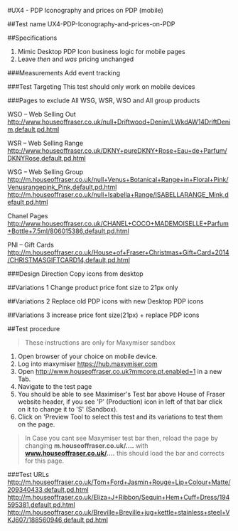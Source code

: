 #UX4 - PDP Iconography and prices on PDP (mobile)

##Test name
UX4-PDP-Iconography-and-prices-on-PDP

##Specifications
1. Mimic Desktop PDP Icon business logic for mobile pages
2. Leave *then* and *was* pricing unchanged

###Measurements
Add event tracking

###Test Targeting
This test should only work on mobile devices

###Pages to exclude
All WSG, WSR, WSO and All group products

WSO – Web Selling Out
http://www.houseoffraser.co.uk/null+Driftwood+Denim/LWkdAW14DriftDenim,default,pd.html

WSR – Web Selling Range
http://www.houseoffraser.co.uk/DKNY+pureDKNY+Rose+Eau+de+Parfum/DKNYRose,default,pd.html

WSG – Web Selling Group
http://m.houseoffraser.co.uk/null+Venus+Botanical+Range+in+Floral+Pink/Venusrangepink_Pink,default,pd.html
http://m.houseoffraser.co.uk/null+Isabella+Range/ISABELLARANGE_Mink,default,pd.html

Chanel Pages
http://www.houseoffraser.co.uk/CHANEL+COCO+MADEMOISELLE+Parfum+Bottle+7.5ml/806015386,default,pd.html

PNI – Gift Cards
http://m.houseoffraser.co.uk/House+of+Fraser+Christmas+Gift+Card+2014/CHRISTMASGIFTCARD14,default,pd.html

###Design Direction
Copy icons from desktop

##Variations 1
Change product price font size to 21px only

##Variations 2
Replace old PDP icons with new Desktop PDP icons

##Variations 3
increase price font size(21px) + replace PDP icons

##Test procedure
> These instructions are only for Maxymiser sandbox

1. Open browser of your choice on mobile device.
2. Log into maxymiser https://hub.maxymiser.com
3. Open http://www.houseoffraser.co.uk?mmcore.pt.enabled=1 in a new Tab.
4. Navigate to the test page
5. You should be able to see Maximiser's Test bar above House of Fraser website header, if you see 'P' (Production) icon in left of that bar click on it to change it to 'S' (Sandbox).
6. Click on 'Preview Tool to select this test and its variations to test them on the page.

> In Case you cant see Maxymiser test bar then, reload the page by changing **m.houseoffraser.co.uk/....** with **www.houseoffraser.co.uk/....** this should load the bar and corrects for this page.

###Test URLs
http://m.houseoffraser.co.uk/Tom+Ford+Jasmin+Rouge+Lip+Colour+Matte/209340433,default,pd.html<br>
http://m.houseoffraser.co.uk/Eliza+J+Ribbon/Sequin+Hem+Cuff+Dress/194595381,default,pd.html<br>
http://m.houseoffraser.co.uk/Breville+Breville+jug+kettle+stainless+steel+VKJ607/188560946,default,pd.html


